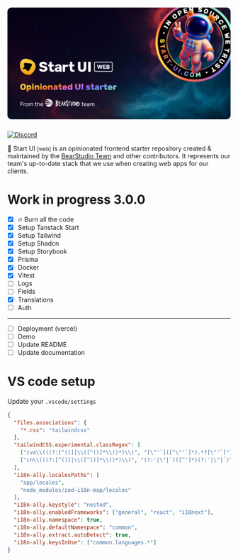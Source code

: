 <h1 align="center"><img src=".github/assets/thumbnail.png" alt="Start UI Web" /></h1>

[![Discord](https://img.shields.io/discord/452798408491663361)](https://go.bearstudio.fr/discord)

🚀 Start UI <small>[web]</small> is an opinionated frontend starter repository created & maintained by the [BearStudio Team](https://www.bearstudio.fr/team) and other contributors.
It represents our team's up-to-date stack that we use when creating web apps for our clients.

# Work in progress 3.0.0

- [x] 🔥 Burn all the code
- [x] Setup Tanstack Start
- [x] Setup Tailwind
- [x] Setup Shadcn
- [x] Setup Storybook
- [x] Prisma
- [x] Docker
- [x] Vitest
- [ ] Logs
- [ ] Fields
- [x] Translations
- [ ] Auth

---

- [ ] Deployment (vercel)
- [ ] Demo
- [ ] Update README
- [ ] Update documentation

# VS code setup

Update your `.vscode/settings`

```json
{
  "files.associations": {
    "*.css": "tailwindcss"
  },
  "tailwindCSS.experimental.classRegex": [
    ["cva\\(((?:[^()]|\\([^()]*\\))*)\\)", "[\"'`]([^\"'`]*).*?[\"'`]"],
    ["cn\\(((?:[^()]|\\([^()]*\\))*)\\)", "(?:'|\"|`)([^']*)(?:'|\"|`)"]
  ],
  "i18n-ally.localesPaths": [
    "app/locales",
    "node_modules/zod-i18n-map/locales"
  ],
  "i18n-ally.keystyle": "nested",
  "i18n-ally.enabledFrameworks": ["general", "react", "i18next"],
  "i18n-ally.namespace": true,
  "i18n-ally.defaultNamespace": "common",
  "i18n-ally.extract.autoDetect": true,
  "i18n-ally.keysInUse": ["common.languages.*"]
}
```
